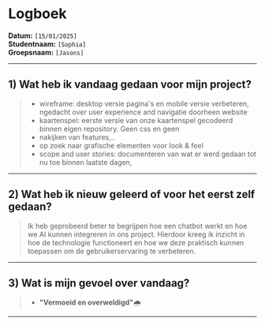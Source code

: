 # Logboek

**Datum:** `[15/01/2025]`  
**Studentnaam:** `[Sophia]`  
**Groepsnaam:** `[Jasons]`

---

## 1) Wat heb ik vandaag gedaan voor mijn project?

> - wireframe: desktop versie pagina's en mobile versie verbeteren, ngedacht over user experience and navigatie doorheen website
> - kaartenspel: eerste versie van onze kaartenspel gecodeerd binnen eigen repository. Geen css en geen
> - nakijken van features,..
> - op zoek naar grafische elementen voor look & feel
> - scope and user stories: documenteren van wat er werd gedaan tot nu toe binnen laatste dagen,

---

## 2) Wat heb ik nieuw geleerd of voor het eerst zelf gedaan?

> Ik heb geprobeerd beter te begrijpen hoe een chatbot werkt en hoe we AI kunnen integreren in ons project. Hierdoor kreeg ik inzicht in hoe de technologie functioneert en hoe we deze praktisch kunnen toepassen om de gebruikerservaring te verbeteren.

---

## 3) Wat is mijn gevoel over vandaag?

> - **"Vermoeid en overweldigd"**🌧️

---
